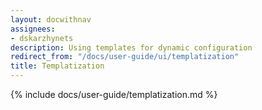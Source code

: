 ```yaml
---
layout: docwithnav
assignees:
- dskarzhynets
description: Using templates for dynamic configuration
redirect_from: "/docs/user-guide/ui/templatization"
title: Templatization
---
```


{% include docs/user-guide/templatization.md %}
